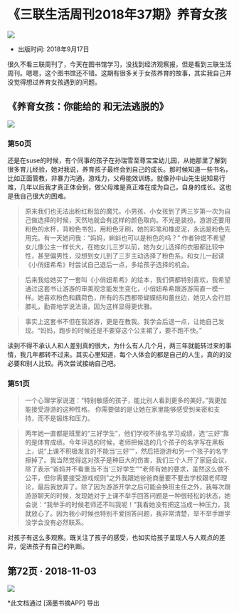 # 《三联生活周刊2018年37期》养育女孩

![](https://shimo.oss-cn-shanghai.aliyuncs.com/book/3D637EA5-96FF-48C0-BE64-735AF736A921-1541214409.248688.jpg)
- 出版时间: 2018年9月17日

很久不看三联周刊了，今天在图书馆学习，没找到经济观察报，但是看到三联生活周刊。嗯嗯，这个图书馆还不错。这期有很多关于女孩养育的故事，其实我自己并没觉得想过养育女孩遇到的问题。

## 《养育女孩：你能给的 和无法逃脱的》
![](https://shimo.oss-cn-shanghai.aliyuncs.com/note/94028B7E-1D53-4B47-A801-6FE59236D22A-1541215079.jpg)
### 第50页

还是在suse的时候，有个同事的孩子在孙瑞雪至尊宝宝幼儿园，从她那里了解到很多育儿经验，她对我说，养育孩子最终会到自己的成长。那时候知道一些书名，比如正面管教，非暴力沟通，游戏力，父母能效训练。就像孙中山先生说知易行难，几年以后我才真正体会到，做父母难是真正难在成为自己，自身的成长。这也是我自己很大的困难。

> 原来我们也无法出粉红粉监的魔咒。小男孩、小女孩到了两三岁第一次为自己做选择的时候，天然地就会有这样的颜色取向。不光是装扮，游游还要用粉色的水杯，背粉色书包，用粉色牙刷，她的彩笔和橡皮泥，永远是粉色先用完。有一天她问我：“妈妈，蝌蚪也可以是粉色的吗？”
作者钟煜不希望女儿像公主一样长大，在她女儿三岁以前，她为女儿选择的衣服都比较中性，甚至偏男性，没想到女儿到了三岁主动选择了粉色系。和女儿一起读《小俏妞希希》时尝试自己退后一点，多给孩子选择的机会。

> 后来我给她买了一套叫《小俏妞希希》的绘本，我们俩都特别喜欢，我希望通过这套书让游游的审美观念能发生变化，小俏妞希希跟游游简直一模一样。她喜欢粉色和藕荷色，所有的东西都带蝴蝶结和蕾丝边，她见人会行屈膝礼，勤奋地学说法语，因为这样显得更优雅。

> 事实上这套书不但在我游游，更是在教我。我学会后退一点，让她自己发现。“妈妈，跑步的时候还是不要穿这个公主裙了，要不跑不快。”

读到不得不承认人和人差别真的很大，为什么有人几个月，两三年就能转过来的事情，我几年都转不过来。其实心里知道，每个人体会的都是自己的人生，真的的没必要和别人比较。再次尝试接纳自己吧。

### 第51页
> 一个心理学家说道：“特别敏感的孩子，能比别人看到更多的美好。”我更加能接受游游的这种性格。
> 你需要做的是让她在家里能够感受到亲密和支持，而不是锻炼和压力。

> 两年她一直都是班里的“三好学生”，他们学校不排名学习成绩，选“三好”靠的是体育成绩。今年评选的时候，老师把候选的几个孩子的名字写在黑板上，说“上课不积极发言的不能当‘三好””，然后把游游和另一个孩子的名字擦掉了。我当然觉得这对孩子是种巨大的伤害，我们三个人开了家庭会议，除了表示“爸妈并不看重当不当‘三好学生’““老师有她的要求，虽然这么做不公平，但你需要接受游戏规则”之外我跟她爸爸商量要不要去学校跟老师理论，最后我放弃了。除了因为游游开学之后可能会换班主任之外，我每次跟游游聊天的时候，发现她对于上课不举手回答问题是一种很轻松的状态，她会说：“我举手的时候老师还不叫我呢！”我看她没有把这当成一种压力，我就放心了。因为我小时候也特别不爱回答问题，我非常清楚，举不举手跟学没学会没有必然联系。

对孩子有这么多观察。既关注了孩子的感受，也如实给孩子呈现人与人观点的差异，促进孩子有自己的判断。

## 第72页 · 2018-11-03
![](https://shimo.oss-cn-shanghai.aliyuncs.com/note/1C977D3D-25DF-41A2-82E3-E7238ABA713C-1541215608.jpg)

\*此文档通过 [滴墨书摘APP] 导出
